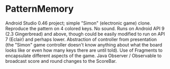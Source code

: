 PatternMemory
=============

Android Studio 0.46 project; simple "Simon" (electronic game) clone. Reproduce the pattern on 4 colored keys. No sound.
Runs on Android API 9 (2.3 Gingerbread) and above, though could be easily modified to run on API 7 (Eclair) and perhaps lower.
Abstraction of controller from presentation (the "Simon" game controller doesn't know anything about what the board looks like or even how many keys there are until told).
Use of Fragments to encapsulate different aspects of the game.
Java Observer / Observable to broadcast score and round changes to the ScoreBar.
